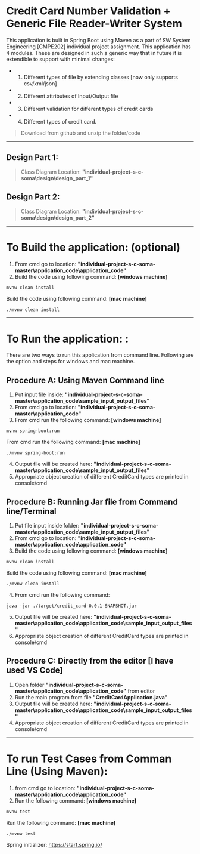 # Credit Card Number Validation + Generic File Reader-Writer System


This application is built in Spring Boot using Maven as a part of SW System Engineering [CMPE202] individual project assignment. This application has 4 modules. These are designed in such a generic way that in future it is extendible to support with minimal changes:
- 1. Different types of file by extending classes [now only supports csv/xml/json] 
- 2. Different attributes of Input/Output file
- 3. Different validation for different types of credit cards
- 4. Different types of credit card.

> Download from github and unzip the folder/code 

----------------------------------------------------------------
## **Design Part 1:**
> Class Diagram Location: __"individual-project-s-c-soma\design\design_part_1\"__
## **Design Part 2:**
> Class Diagram Location: __"individual-project-s-c-soma\design\design_part_2\"__
----------------------------------------------------------------
# **To Build the application: (optional)**
1. From cmd go to location: __"individual-project-s-c-soma-master\application_code\application_code\"__
2. Build the code using following command: **[windows machine]**
```
mvnw clean install
```

Build the code using following command: **[mac machine]**
```
./mvnw clean install
```
----------------------------------------------------------------
# **To Run the application:** : 
There are two ways to run this application from command line. Following are the option and steps for windows and mac machine. 

## **Procedure A:** Using Maven Command line

1. Put input file inside: __"individual-project-s-c-soma-master\application_code\sample_input_output_files"__
2. From cmd go to location: __"individual-project-s-c-soma-master\application_code\"__
3. From cmd run the following command: **[windows machine]**
```
mvnw spring-boot:run
```
From cmd run the following command: **[mac machine]**
```
./mvnw spring-boot:run
```
4. Output file will be created here: __"individual-project-s-c-soma-master\application_code\sample_input_output_files"__
5. Appropriate object creation of different CreditCard types are printed in console/cmd

## **Procedure B:** Running Jar file from Command line/Terminal

1. Put file input inside folder: __"individual-project-s-c-soma-master\application_code\sample_input_output_files"__ 
2. From cmd go to location: __"individual-project-s-c-soma-master\application_code\application_code\"__
3. Build the code using following command: **[windows machine]**
```
mvnw clean install
```
Build the code using following command: **[mac machine]**
```
./mvnw clean install
```
4. From cmd run the following command: 
```
java -jar ./target/credit_card-0.0.1-SNAPSHOT.jar
```
5. Output file will be created here: __"individual-project-s-c-soma-master\application_code\application_code\sample_input_output_files"__
6. Appropriate object creation of different CreditCard types are printed in console/cmd

## **Procedure C:** Directly from the editor [I have used VS Code]
1. Open folder __"individual-project-s-c-soma-master\application_code\application_code\"__ from editor
2. Run the main program from file __"CreditCardApplication.java"__
3. Output file will be created here: __"individual-project-s-c-soma-master\application_code\application_code\sample_input_output_files"__
4. Appropriate object creation of different CreditCard types are printed in console/cmd
---------------------------------------------------------------
# **To run Test Cases from Comman Line (Using Maven):**

1. from cmd go to location: __"individual-project-s-c-soma-master\application_code\application_code\"__
2. Run the following command: **[windows machine]**
```
mvnw test
```
Run the following command: **[mac machine]**
```
./mvnw test
```
Spring initializer: https://start.spring.io/
